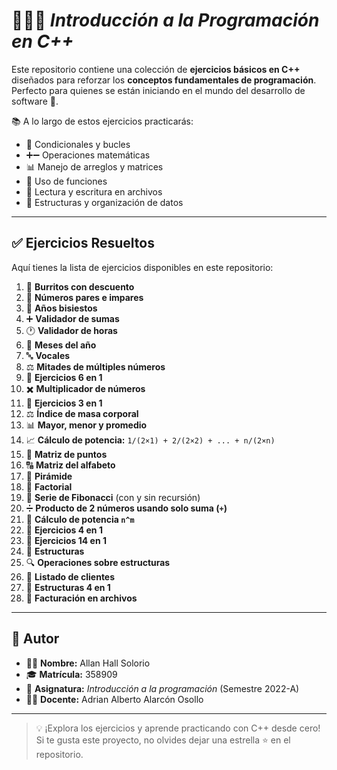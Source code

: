 # 👨‍💻✨ *Introducción a la Programación en C++*

Este repositorio contiene una colección de **ejercicios básicos en C++** diseñados para reforzar los **conceptos fundamentales de programación**.  
Perfecto para quienes se están iniciando en el mundo del desarrollo de software 🚀.

📚 A lo largo de estos ejercicios practicarás:

- 🔁 Condicionales y bucles  
- ➕➖ Operaciones matemáticas  
- 📊 Manejo de arreglos y matrices  
- 🔧 Uso de funciones  
- 📂 Lectura y escritura en archivos  
- 🧱 Estructuras y organización de datos

---

## ✅ Ejercicios Resueltos

Aquí tienes la lista de ejercicios disponibles en este repositorio:

1. 🌯 **Burritos con descuento**  
2. 🔢 **Números pares e impares**  
3. 📆 **Años bisiestos**  
4. ➕ **Validador de sumas**  
5. 🕐 **Validador de horas**  
6. 📅 **Meses del año**  
7. 🔤 **Vocales**  
8. ⚖️ **Mitades de múltiples números**  
9. 🧮 **Ejercicios 6 en 1**  
10. ✖️ **Multiplicador de números**  
11. 📘 **Ejercicios 3 en 1**  
12. ⚖️ **Índice de masa corporal**  
13. 📊 **Mayor, menor y promedio**  
14. 📈 **Cálculo de potencia:** `1/(2×1) + 2/(2×2) + ... + n/(2×n)`  
15. 🎯 **Matriz de puntos**  
16. 🔠 **Matriz del alfabeto**  
17. 🏯 **Pirámide**  
18. 🧪 **Factorial**  
19. 🧬 **Serie de Fibonacci** (con y sin recursión)  
20. ➗ **Producto de 2 números usando solo suma (`+`)**  
21. 📐 **Cálculo de potencia `n^m`**  
22. 🧩 **Ejercicios 4 en 1**  
23. 🎲 **Ejercicios 14 en 1**  
24. 🧱 **Estructuras**  
25. 🔍 **Operaciones sobre estructuras**  
26. 🧾 **Listado de clientes**  
27. 🧠 **Estructuras 4 en 1**  
28. 🧮 **Facturación en archivos**

---

## 👤 Autor

- 🧑‍🎓 **Nombre:** Allan Hall Solorio  
- 🎓 **Matrícula:** 358909  
- 📘 **Asignatura:** *Introducción a la programación* (Semestre 2022-A)  
- 👨‍🏫 **Docente:** Adrian Alberto Alarcón Osollo

---

> 💡 ¡Explora los ejercicios y aprende practicando con C++ desde cero!  
> Si te gusta este proyecto, no olvides dejar una estrella ⭐ en el repositorio.

